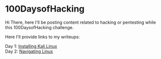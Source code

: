 # 100DaysofHacking

Hi There, here I'll be posting content related to hacking or pentesting while this 100DaysofHacking challenge.

Here I'll provide links to my writeups:

Day 1: <a href="https://3xabyt3.medium.com/day-1-installing-kali-linux-100daysofhacking-eeb5954e0837">Installing Kali Linux</a>
<br>
Day 2: <a href="https://3xabyt3.medium.com/day2-navigating-linux-100daysofhacking-44130f5983bf">Navigating Linux</a>
